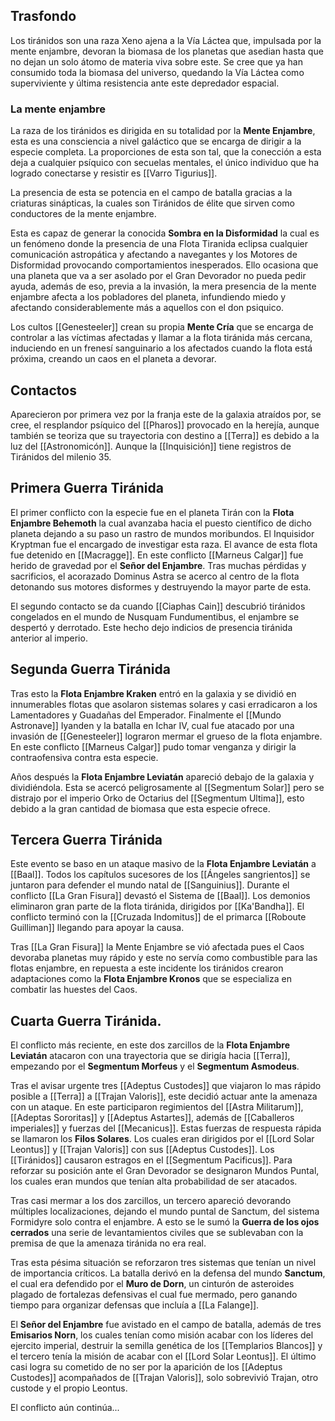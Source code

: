 ## Trasfondo
Los tiránidos son una raza Xeno ajena a la Vía Láctea que, impulsada por la mente enjambre, devoran la biomasa de los planetas que asedian hasta que no dejan un solo átomo de materia viva sobre este.
Se cree que ya han consumido toda la biomasa del universo, quedando la Vía Láctea como superviviente y última resistencia ante este depredador espacial.
### La mente enjambre
La raza de los tiránidos es dirigida en su totalidad por la **Mente Enjambre**, esta es una consciencia a nivel galáctico que se encarga de dirigir a la especie completa. La proporciones de esta son tal, que la conección a esta deja a cualquier psíquico con secuelas mentales, el único individuo que ha logrado conectarse y resistir es [[Varro Tigurius]].

La presencia de esta se potencia en el campo de batalla gracias a la criaturas sinápticas, la cuales son Tiránidos de élite que sirven como conductores de la mente enjambre.

Esta es capaz de generar la conocida **Sombra en la Disformidad** la cual es un fenómeno donde la presencia de una Flota Tiranida eclipsa cualquier comunicación astropática y afectando a navegantes y los Motores de Disformidad provocando comportamientos inesperados. Ello ocasiona que una planeta que va a ser asolado por el Gran Devorador no pueda pedir ayuda, además de eso, previa a la invasión, la mera presencia de la mente enjambre afecta a los pobladores del planeta, infundiendo miedo y afectando considerablemente más a aquellos con el don psiquico.

Los cultos [[Genesteeler]] crean su propia **Mente Cría** que se encarga de controlar a las víctimas afectadas y llamar a la flota tiránida más cercana, induciendo en un frenesí sanguinario a los afectados cuando la flota está próxima, creando un caos en el planeta a devorar.

## Contactos
Aparecieron por primera vez por la franja este de la galaxia atraídos por, se cree, el resplandor psíquico del [[Pharos]] provocado en la herejía, aunque también se teoriza que su trayectoria con destino a [[Terra]] es debido a la luz del [[Astronomicón]]. Aunque la [[Inquisición]] tiene registros de Tiránidos del milenio 35.

## Primera Guerra Tiránida
El primer conflicto con la especie fue en el planeta Tirán con la **Flota Enjambre Behemoth** la cual avanzaba hacia el puesto científico de dicho planeta dejando a su paso un rastro de mundos moribundos. El Inquisidor Kryptman fue el encargado de investigar esta raza. El avance de esta flota fue detenido en [[Macragge]]. En este conflicto [[Marneus Calgar]] fue herido de gravedad por el **Señor del Enjambre**. Tras muchas pérdidas y sacrificios, el acorazado Dominus Astra se acerco al centro de la flota detonando sus motores disformes y destruyendo la mayor parte de esta.

El segundo contacto se da cuando [[Ciaphas Cain]] descubrió tiránidos congelados en el mundo de Nusquam Fundumentibus, el enjambre se despertó y derrotado. Este hecho dejo indicios de presencia tiránida anterior al imperio. 

## Segunda Guerra Tiránida
Tras esto la **Flota Enjambre Kraken** entró en la galaxia y se dividió en innumerables flotas que asolaron sistemas solares y casi erradicaron a los Lamentadores y Guadañas del Emperador. Finalmente el [[Mundo Astronave]] Iyanden y la batalla en Ichar IV, cual fue atacado por una invasión de [[Genesteeler]] lograron mermar el grueso de la flota enjambre. En este conflicto [[Marneus Calgar]] pudo tomar venganza y dirigir la contraofensiva contra esta especie.

Años después la **Flota Enjambre Leviatán** apareció debajo de la galaxia y dividiéndola. Esta se acercó peligrosamente al [[Segmentum Solar]] pero se distrajo por el imperio Orko de Octarius del [[Segmentum Ultima]], esto debido a la gran cantidad de biomasa que esta especie ofrece.

## Tercera Guerra Tiránida
Este evento se baso en un ataque masivo de la **Flota Enjambre Leviatán** a [[Baal]]. Todos los capítulos sucesores de los [[Ángeles sangrientos]] se juntaron para defender el mundo natal de [[Sanguinius]].
Durante el conflicto [[La Gran Fisura]] devastó el Sistema de [[Baal]]. Los demonios eliminaron gran parte de la flota tiránida, dirigidos por [[Ka'Bandha]]. El conflicto terminó con la [[Cruzada Indomitus]] de el primarca [[Roboute Guilliman]] llegando para apoyar la causa.

Tras [[La Gran Fisura]] la Mente Enjambre se vió afectada pues el Caos devoraba planetas muy rápido y este no servía como combustible para las flotas enjambre, en repuesta a este incidente los tiránidos crearon adaptaciones como la **Flota Enjambre Kronos** que se especializa en combatir las huestes del Caos.

## Cuarta Guerra Tiránida.
El conflicto más reciente, en este dos zarcillos de la **Flota Enjambre Leviatán** atacaron con una trayectoria que se dirigía hacia [[Terra]], empezando por el **Segmentum Morfeus** y  el **Segmentum Asmodeus**.

Tras el avisar urgente tres [[Adeptus Custodes]] que viajaron lo mas rápido posible a [[Terra]] a [[Trajan Valoris]], este decidió actuar ante la amenaza con un ataque. En este participaron regimientos del [[Astra Militarum]], [[Adeptas Sororitas]] y [[Adeptus Astartes]], además de [[Caballeros imperiales]] y fuerzas del [[Mecanicus]]. Estas fuerzas de respuesta rápida se llamaron los **Filos Solares**. Los cuales eran dirigidos por el [[Lord Solar Leontus]] y [[Trajan Valoris]] con sus [[Adeptus Custodes]]. Los [[Tiránidos]] causaron estragos en el [[Segmentum Pacificus]]. Para reforzar su posición ante el Gran Devorador se designaron Mundos Puntal, los cuales eran mundos que tenían alta probabilidad de ser atacados.

Tras casi mermar a los dos zarcillos, un tercero apareció devorando múltiples localizaciones, dejando el mundo puntal de Sanctum, del sistema Formidyre solo contra el enjambre. A esto se le sumó la **Guerra de los ojos cerrados** una serie de levantamientos civiles que se sublevaban con la premisa de que la amenaza tiránida no era real.

Tras esta pésima situación se reforzaron tres sistemas que tenían un nivel de importancia críticos. La batalla derivó en la defensa del mundo **Sanctum**, el cual era defendido por el **Muro de Dorn**, un cinturón de asteroides plagado de fortalezas defensivas el cual fue mermado, pero ganando tiempo para organizar defensas que incluía a [[La Falange]].

El **Señor del Enjambre** fue avistado en el campo de batalla, además de tres **Emisarios Norn**, los cuales tenían como misión acabar con los líderes del ejercito imperial, destruir la semilla genética de los [[Templarios Blancos]] y el tercero tenía la misión de acabar con el [[Lord Solar Leontus]]. El último casi logra su cometido de no ser por la aparición de los [[Adeptus Custodes]] acompañados de [[Trajan Valoris]], solo sobrevivió Trajan, otro custode y el propio Leontus.

El conflicto aún continúa...



